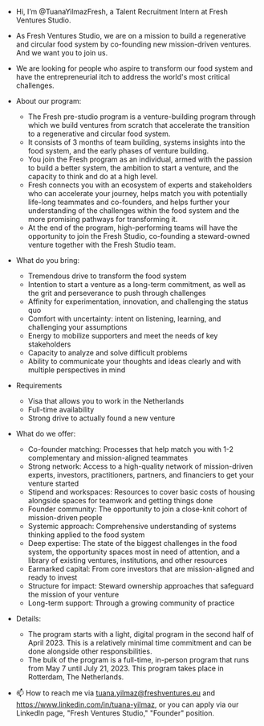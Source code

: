 - Hi, I’m @TuanaYilmazFresh, a Talent Recruitment Intern at Fresh Ventures Studio.
- As Fresh Ventures Studio, we are on a mission to build a regenerative and circular food system by co-founding new mission-driven ventures. And we want you to join us.
- We are looking for people who aspire to transform our food system and have the entrepreneurial itch to address the world's most critical challenges.
- About our program:
  - The Fresh pre-studio program is a venture-building program through which we build ventures from scratch that accelerate the transition to a regenerative and circular food system.
  - It consists of 3 months of team building, systems insights into the food system, and the early phases of venture building.
  - You join the Fresh program as an individual, armed with the passion to build a better system, the ambition to start a venture, and the capacity to think and do at a high level.
  - Fresh connects you with an ecosystem of experts and stakeholders who can accelerate your journey, helps match you with potentially life-long teammates and co-founders, and helps further your understanding of the challenges within the food system and the more promising pathways for transforming it.
  - At the end of the program, high-performing teams will have the opportunity to join the Fresh Studio, co-founding a steward-owned venture together with the Fresh Studio team.
- What do you bring:
  - Tremendous drive to transform the food system
  - Intention to start a venture as a long-term commitment, as well as the grit and perseverance to push through challenges
  - Affinity for experimentation, innovation, and challenging the status quo
  - Comfort with uncertainty: intent on listening, learning, and challenging your assumptions
  - Energy to mobilize supporters and meet the needs of key stakeholders
  - Capacity to analyze and solve difficult problems
  - Ability to communicate your thoughts and ideas clearly and with multiple perspectives in mind
- Requirements
  - Visa that allows you to work in the Netherlands
  - Full-time availability
  - Strong drive to actually found a new venture
- What do we offer:
  - Co-founder matching: Processes that help match you with 1-2 complementary and mission-aligned teammates
  - Strong network: Access to a high-quality network of mission-driven experts, investors, practitioners, partners, and financiers to get your venture started
  - Stipend and workspaces: Resources to cover basic costs of housing alongside spaces for teamwork and getting things done
  - Founder community: The opportunity to join a close-knit cohort of mission-driven people
  - Systemic approach: Comprehensive understanding of systems thinking applied to the food system
  - Deep expertise: The state of the biggest challenges in the food system, the opportunity spaces most in need of attention, and a library of existing ventures, institutions, and other resources
  - Earmarked capital: From core investors that are mission-aligned and ready to invest
  - Structure for impact: Steward ownership approaches that safeguard the mission of your venture
  - Long-term support: Through a growing community of practice
- Details:
  - The program starts with a light, digital program in the second half of April 2023. This is a relatively minimal time commitment and can be done alongside other responsibilities.
  - The bulk of the program is a full-time, in-person program that runs from May 7 until July 21, 2023. This program takes place in Rotterdam, The Netherlands.

- 📫 How to reach me via tuana.yilmaz@freshventures.eu and https://www.linkedin.com/in/tuana-yilmaz, or you can apply via our LinkedIn page, "Fresh Ventures Studio," "Founder" position.

<!---
TuanaYilmazFresh/TuanaYilmazFresh is a ✨ special ✨ repository because its `README.md` (this file) appears on your GitHub profile.
You can click the Preview link to take a look at your changes.
--->
